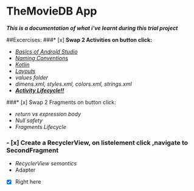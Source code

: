 # TheMovieDB App
__*This is a documentation of what i've learnt during this trial project*__

##Excercises:
###* [x] __Swap 2 Activities on button click:__
 * [_Basics of Android Studio_](https://developer.android.com/training/basics/firstapp)
 * [_Naming Conventions_](https://github.com/ribot/android-guidelines/blob/master/project_and_code_guidelines.md)
 * [_Kotlin_](https://developer.android.com/courses/topics/android-basics-kotlin)
 * [_Layouts_](https://developer.android.com/guide/topics/ui/declaring-layout)
 * _values folder_
  * _dimens.xml, styles.xml, colors.xml, strings.xml_
 * [**_Activity Lifecycle:bangbang:_**](https://developer.android.com/reference/android/app/Activity#ActivityLifecycle)

###* [x] Swap 2 Fragments on button click:
*  _return vs expression body_ 
* _Null safety_
* _Fragments Lifecycle_
### - [x] Create a RecyclerView, on listelement click ,navigate to SecondFragment
* _RecyclerView semantics_
 * Adapter 

* [x] Right here

